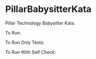 # PillarBabysitterKata
Pillar Technology Babysitter Kata.

To Run:

To Run Only Tests:

To Run With Self Check:
